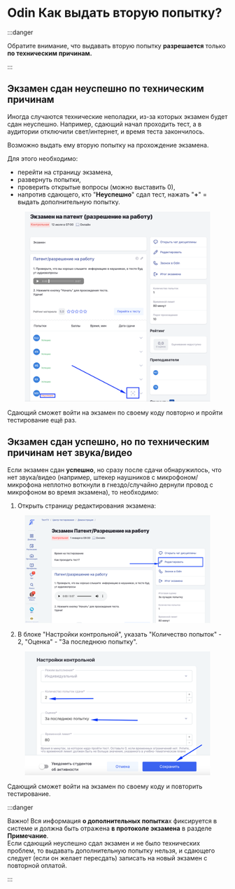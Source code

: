 # Odin Как выдать вторую попытку?

:::danger

Обратите внимание, что выдавать вторую попытку **разрешается** только **по техническим причинам.**&#x20;

:::

## Экзамен сдан неуспешно по техническим причинам

Иногда случаются технические неполадки, из-за которых  экзамен  будет сдан неуспешно. Например, сдающий начал проходить тест, а в аудитории отключили свет/интернет, и время теста закончилось.

Возможно выдать ему вторую попытку на прохождение экзамена.&#x20;

Для этого необходимо:

* &#x20;перейти на страницу экзамена,&#x20;
* развернуть попытки,&#x20;
* проверить открытые вопросы (можно выставить 0),
* напротив сдающего, кто "**Неуспешно**" сдал тест, нажать "**+**" = выдать дополнительную попытку.&#x20;

<figure><img src="../.gitbook/assets/image (268).png" alt=""><figcaption></figcaption></figure>

Сдающий сможет войти на экзамен по своему коду повторно и пройти тестирование ещё раз.

## Экзамен сдан успешно, но по техническим причинам нет звука/видео

Если экзамен сдан **успешно**, но сразу после сдачи обнаружилось, что нет звука/видео (например,  штекер наушников с микрофоном/микрофона неплотно воткнули в гнездо/случайно дернули провод с микрофоном во время экзамена),  то необходимо:

1. Открыть страницу редактирования экзамена:

<figure><img src="../.gitbook/assets/image (141).png" alt=""><figcaption></figcaption></figure>

2. В блоке  "Настройки контрольной", указать "Количество попыток" - 2,  "Оценка" - "За последнюю попытку".&#x20;

<figure><img src="../.gitbook/assets/image (142).png" alt=""><figcaption></figcaption></figure>

Сдающий сможет войти на экзамен по своему коду и повторить тестирование.

:::danger

Важно! Вся информация **о дополнительных попытка**х фиксируется в системе и должна быть отражена **в протоколе экзамена** в разделе **Примечание**.\
Если сдающий неуспешно сдал экзамен и не было технических проблем, то выдавать дополнительную попытку нельзя, и сдающего следует (если он желает пересдать) записать на новый экзамен с повторной оплатой.

:::
